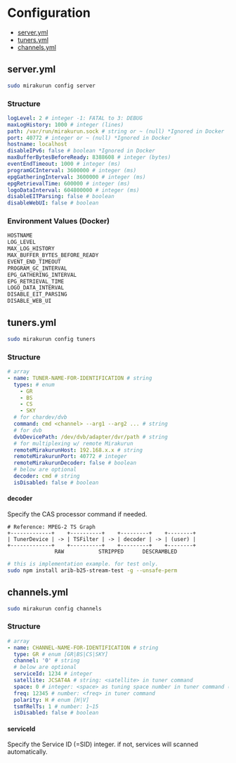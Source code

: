 # Configuration

* [server.yml](#serveryml)
* [tuners.yml](#tunersyml)
* [channels.yml](#channelsyml)

## server.yml

```sh
sudo mirakurun config server
```

### Structure

```yaml
logLevel: 2 # integer -1: FATAL to 3: DEBUG
maxLogHistory: 1000 # integer (lines)
path: /var/run/mirakurun.sock # string or ~ (null) *Ignored in Docker
port: 40772 # integer or ~ (null) *Ignored in Docker
hostname: localhost
disableIPv6: false # boolean *Ignored in Docker
maxBufferBytesBeforeReady: 8388608 # integer (bytes)
eventEndTimeout: 1000 # integer (ms)
programGCInterval: 3600000 # integer (ms)
epgGatheringInterval: 3600000 # integer (ms)
epgRetrievalTime: 600000 # integer (ms)
logoDataInterval: 604800000 # integer (ms)
disableEITParsing: false # boolean
disableWebUI: false # boolean
```

### Environment Values (Docker)

```sh
HOSTNAME
LOG_LEVEL
MAX_LOG_HISTORY
MAX_BUFFER_BYTES_BEFORE_READY
EVENT_END_TIMEOUT
PROGRAM_GC_INTERVAL
EPG_GATHERING_INTERVAL
EPG_RETRIEVAL_TIME
LOGO_DATA_INTERVAL
DISABLE_EIT_PARSING
DISABLE_WEB_UI
```

## tuners.yml

```sh
sudo mirakurun config tuners
```

### Structure

```yaml
# array
- name: TUNER-NAME-FOR-IDENTIFICATION # string
  types: # enum
    - GR
    - BS
    - CS
    - SKY
  # for chardev/dvb
  command: cmd <channel> --arg1 --arg2 ... # string
  # for dvb
  dvbDevicePath: /dev/dvb/adapter/dvr/path # string
  # for multiplexing w/ remote Mirakurun
  remoteMirakurunHost: 192.168.x.x # string
  remoteMirakurunPort: 40772 # integer
  remoteMirakurunDecoder: false # boolean
  # below are optional
  decoder: cmd # string
  isDisabled: false # boolean
```

#### decoder

Specify the CAS processor command if needed.

```
# Reference: MPEG-2 TS Graph
+-------------+    +----------+    +---------+    +--------+
| TunerDevice | -> | TSFilter | -> | decoder | -> | (user) |
+-------------+    +----------+    +---------+    +--------+
               RAW           STRIPPED      DESCRAMBLED
```

```sh
# this is implementation example. for test only.
sudo npm install arib-b25-stream-test -g --unsafe-perm
```

## channels.yml

```sh
sudo mirakurun config channels
```

### Structure

```yaml
# array
- name: CHANNEL-NAME-FOR-IDENTIFICATION # string
  type: GR # enum [GR|BS|CS|SKY]
  channel: '0' # string
  # below are optional
  serviceId: 1234 # integer
  satellite: JCSAT4A # string: <satellite> in tuner command
  space: 0 # integer: <space> as tuning space number in tuner command (default: 0)
  freq: 12345 # number: <freq> in tuner command
  polarity: H # enum [H|V]
  tsmfRelTs: 1 # number: 1~15
  isDisabled: false # boolean
```

#### serviceId

Specify the Service ID (=SID) integer.
if not, services will scanned automatically.
